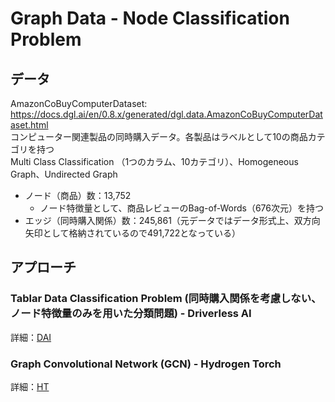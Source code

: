 # Graph Data - Node Classification Problem

## データ
AmazonCoBuyComputerDataset: https://docs.dgl.ai/en/0.8.x/generated/dgl.data.AmazonCoBuyComputerDataset.html  
コンピューター関連製品の同時購入データ。各製品はラベルとして10の商品カテゴリを持つ  
Multi Class Classification （1つのカラム、10カテゴリ）、Homogeneous Graph、Undirected Graph

- ノード（商品）数：13,752
    - ノード特徴量として、商品レビューのBag-of-Words（676次元）を持つ
- エッジ（同時購入関係）数：245,861（元データではデータ形式上、双方向矢印として格納されているので491,722となっている）

## アプローチ

### Tablar Data Classification Problem (同時購入関係を考慮しない、ノード特徴量のみを用いた分類問題) - Driverless AI
詳細：[DAI](./DAI)

### Graph Convolutional Network (GCN) - Hydrogen Torch
詳細：[HT](./HT)

